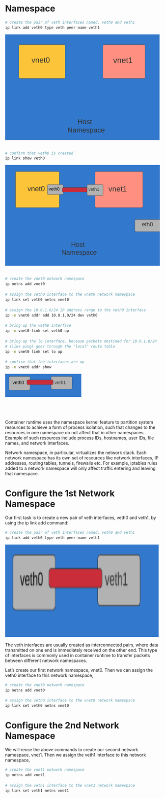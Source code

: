 # Namespace

```bash
# create the pair of veth interfaces named, veth0 and veth1
ip link add veth0 type veth peer name veth1

```


<img src="Images/1.png" />

```bash

# confirm that veth0 is created
ip link show veth0

```

<img src="Images/2.png" />

```bash

# create the vnet0 network namespace
ip netns add vnet0

# assign the veth0 interface to the vnet0 network namespace
ip link set veth0 netns vnet0

# assign the 10.0.1.0/24 IP address range to the veth0 interface
ip -n vnet0 addr add 10.0.1.0/24 dev veth0

# bring up the veth0 interface
ip -n vnet0 link set veth0 up

# bring up the lo interface, because packets destined for 10.0.1.0/24
# (like ping) goes through the "local" route table
ip -n vnet0 link set lo up 

# confirm that the interfaces are up
ip -n vnet0 addr show

```
<img src="Images/3.png" />

```bash

```


```bash

```


```bash

```

```bash

```

Container runtime uses the namespace kernel feature to partition system resources to achieve a form of process isolation, such that changes to the resources in one namespace do not affect that in other namespaces. Example of such resources include process IDs, hostnames, user IDs, file names, and network interfaces.

Network namespace, in particular, virtualizes the network stack. Each network namespace has its own set of resources like network interfaces, IP addresses, routing tables, tunnels, firewalls etc. For example, iptables rules added to a network namespace will only affect traffic entering and leaving that namespace.

# Configure the 1st Network Namespace

Our first task is to create a new pair of veth interfaces, veth0 and veth1, by using the ip link add command:

```bash
# create the pair of veth interfaces named, veth0 and veth1
ip link add veth0 type veth peer name veth1

```
<img src="Images/3.png" width="500" height="300" />

The veth interfaces are usually created as interconnected pairs, where data transmitted on one end is immediately received on the other end. This type of interfaces is commonly used in container runtime to transfer packets between different network namespaces.

Let’s create our first network namespace, vnet0. Then we can assign the veth0 interface to this network namespace,

```bash
# create the vnet0 network namespace
ip netns add vnet0

# assign the veth0 interface to the vnet0 network namespace
ip link set veth0 netns vnet0

```

# Configure the 2nd Network Namespace

We will reuse the above commands to create our second network namespace, vnet1. Then we assign the veth1 interface to this network namespace, 

```bash
# create the vnet1 network namespace
ip netns add vnet1

# assign the veth1 interface to the vnet1 network namespace
ip link set veth1 netns vnet1
```